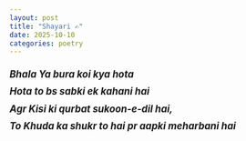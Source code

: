 ```yaml
---
layout: post
title: "Shayari ✍️"
date: 2025-10-10
categories: poetry
---
```


<p style="text-align:left; font-style:italic; font-size: 1.2em; line-height: 1.8;">
<strong>Bhala Ya bura koi kya hota</strong><br>
<strong>Hota to bs sabki ek kahani hai</strong><br>
<strong>Agr Kisi ki qurbat sukoon-e-dil hai,</strong><br>
<strong>To Khuda ka shukr to hai pr aapki meharbani hai</strong>
</p>
